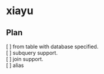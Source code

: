 # xiayu


## Plan
[ ] from table with database specified.  
[ ] subquery support.  
[ ] join support.  
[ ] alias  
